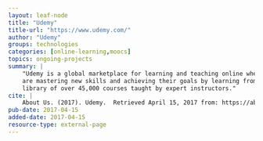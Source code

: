 ```yaml
---
layout: leaf-node
title: "Udemy"
title-url: "https://www.udemy.com/"
author: "Udemy"
groups: technologies
categories: [online-learning,moocs]
topics: ongoing-projects
summary: |
    "Udemy is a global marketplace for learning and teaching online where students
    are mastering new skills and achieving their goals by learning from an extensive
    library of over 45,000 courses taught by expert instructors."
cite: |
    About Us. (2017). Udemy.  Retrieved April 15, 2017 from: https://about.udemy.com/
pub-date: 2017-04-15
added-date: 2017-04-15
resource-type: external-page
---
```

